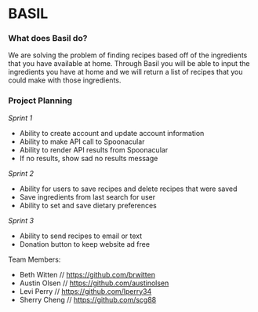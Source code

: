 # BASIL

### What does Basil do?
We are solving the problem of finding recipes based off of the ingredients that you have available at home. Through Basil you will be able to input the ingredients you have at home and we will return a list of recipes that you could make with those ingredients.

### Project Planning
_Sprint 1_
+ Ability to create account and update account information
+ Ability to make API call to Spoonacular
+ Ability to render API results from Spoonacular
+ If no results, show sad no results message

_Sprint 2_
+ Ability for users to save recipes and delete recipes that were saved
+ Save ingredients from last search for user
+ Ability to set and save dietary preferences

_Sprint 3_
+ Ability to send recipes to email or text
+ Donation button to keep website ad free



Team Members:
+ Beth Witten // https://github.com/brwitten
+ Austin Olsen // https://github.com/austinolsen
+ Levi Perry // https://github.com/lperry34
+ Sherry Cheng // https://github.com/scg88
